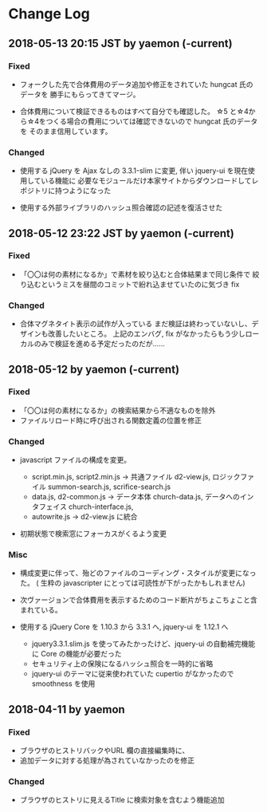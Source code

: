 # Change Log
## 2018-05-13 20:15 JST by yaemon (-current)
### Fixed
* フォークした先で合体費用のデータ追加や修正をされていた hungcat 氏のデータを
勝手にもらってきてマージ。  

* 合体費用について検証できるものはすべて自分でも確認した。
☆5 と☆4から☆4をつくる場合の費用については確認できないので hungcat 氏のデータを
そのまま信用しています。

### Changed
* 使用する jQuery を Ajax なしの 3.3.1-slim に変更, 伴い jquery-ui を現在使用している機能に
必要なモジュールだけ本家サイトからダウンロードしてレポジトリに持つようになった

* 使用する外部ライブラリのハッシュ照合確認の記述を復活させた

## 2018-05-12 23:22 JST by yaemon (-current)
### Fixed
* 「〇〇は何の素材になるか」で素材を絞り込むと合体結果まで同じ条件で
絞り込むというミスを昼間のコミットで紛れ込ませていたのに気づき fix

### Changed
* 合体マグネタイト表示の試作が入っている 
まだ検証は終わっていないし、デザインも改善したいところ。 
上記のエンバグ, fix がなかったらもう少しローカルのみで検証を進める予定だったのだが……


## 2018-05-12 by yaemon (-current)
### Fixed
* 「〇〇は何の素材になるか」の検索結果から不適なものを除外
* ファイルリロード時に呼び出される関数定義の位置を修正

### Changed
* javascript ファイルの構成を変更。 
  * script.min.js, script2.min.js → 
  共通ファイル d2-view.js, ロジックファイル summon-search.js, scrifice-search.js
  * data.js, d2-common.js → 
  データ本体 church-data.js, データへのインタフェイス church-interface.js, 
  * autowrite.js → d2-view.js に統合

* 初期状態で検索窓にフォーカスがくるよう変更

### Misc
* 構成変更に伴って、殆どのファイルのコーディング・スタイルが変更になった。 
( 生粋の javascripter にとっては可読性が下がったかもしれません)

* 次ヴァージョンで合体費用を表示するためのコード断片がちょこちょこと含まれている。

* 使用する jQuery Core を 1.10.3 から 3.3.1 へ, jquery-ui を 1.12.1 へ
  * jquery3.3.1.slim.js を使ってみたかったけど、jquery-ui の自動補完機能に
  Core の機能が必要だった
  * セキュリティ上の保険になるハッシュ照合を一時的に省略
  * jquery-ui のテーマに従来使われていた cupertio がなかったので smoothness を使用

## 2018-04-11 by yaemon
### Fixed
* ブラウザのヒストリバックやURL 欄の直接編集時に、
* 追加データに対する処理が為されていなかったのを修正

### Changed
* ブラウザのヒストリに見えるTitle に検索対象を含むよう機能追加
